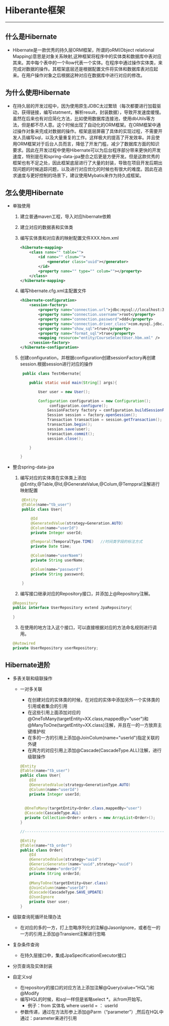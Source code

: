 # Hiberante框架

---------------------

## 什么是Hibernate

* Hibernate是一款优秀的持久层ORM框架，所谓的oRM(Object relational Mapping)意思是对象关系映射,这种框架将程序中的实体类和数据库中表对应其来。其中每个表中的一个Row代表一个实体。在程序中通过操作实体类，来完成对数据的操作。其框架底层还是根据配置文件将实体和数据库表对应起来。在用户操作对象之后根据这种对应在数据库中进行对应的修改。

## 为什么使用Hibernate

* 在持久层的开发过程中，因为使用原生JDBC太过繁琐（每次都要进行加载驱动，获得链接，编写statment，解析result，封装数据），导致开发速度缓慢。虽然在后来也有对应简化方法，比如使用数据库连接池，使用dbUtils等方法，但是都不尽人意。这个时候出现了自动化的ORM框架。在ORM框架中通过操作对象来完成对数据的操作。框架底层屏蔽了具体的实现过程，不需要开发人员编写sql，以及大量重复的工作。这样极大的提高了开发效率。并且使用ORM框架对于后台人员而言，降低了开发门槛，减少了数据库方面的知识要求。因此在开发过程中使用Hibernate可以为后台程序部分带来更快的开发速度，特别是在和spring-data-jpa整合之后更是方便开发。但是这款优秀的框架也有不足之处，因此框架底层进行了大量的封装，导致在项目开发后期出现问题的时候追踪问题，以及进行对应优化的时候也有很大的难度。因此在追求速度与更好控制的场景下，建议使用Mybatis来作为持久成框架。

## 怎么使用Hibernate

* 单独使用
    1. 建立普通maven工程，导入对应hibernate依赖

    2. 建立对应的数据表和实体类

    3. 编写实体类和对应表的映射配置文件XXX.hbm.xml

        ```xml
        <hibernate-mapping>
            <class name="" table="">
                <id name="" cloum="">
                    <generator class="uuid"></generator>
                </id>
                <property name="" type="" colum=""></property>
            </class>
        </hibernate-mapping>
        ```

    4. 编写hbernate.cfg.xml主配置文件

        ```xml
        <hibernate-configuration>
            <session-factory>
                <property name="connection.url">jdbc:mysql://localhost:3306/mysql</property>
                <property name="connection.username">root</property> 
                <property name="connection.password">ddd</property>
                <property name="connection.driver_class">com.mysql.jdbc.Driver</property>
                <property name="show_sql">true</property> 
                <property name="format_sql">true</property>  
                <mapping resource="entity/CourseSelectUser.hbm.xml" />   
            </session-factory>
        </hibernate-configuration>
        ```

    5. 创建configuration，并根据configuration创建sessionFactory再创建session.根据session进行对应的操作



        ```java
         public class TestHbernate{
        
        	public static void main(String[] args){
        
        		User user = new User();
        
        		Configuration configuration = new Configuration();
               		 configuration.configure();
                	SessionFactory factory = configuration.buildSessionFactory();
                	Session session = factory.openSession();
                	Transaction transaction = session.getTransaction();
                	transaction.begin();
                	session.save(user);
                	transaction.commit();
                	session.close();
        
        	}
        
        }
        ```

* 整合spring-data-jpa

    1. 编写对应的实体类在实体类上添加@Entity,@Table,@Id,@GenerateValue,@Colum,@Temppral注解进行映射配置

    ```java
        @Entity
        @Table(name="tb_user")
        public class User{
    
            @Id
            @GeneratedValue(strategy=Generation.AUTO)
            @Colum(name="userId")
            private Integer userId;
    
            @Temporal(TemporalType.TIME)   //时间类字段的标注方式
            private Date time;
    
            @Colum(name="userNaem")
            private String userName;
    
            @Colum(name="password")
            private String password;
    
        }
    ```

    2. 编写接口继承对应的Repository接口，并添加上@Repository注解。

    ```java
    @Repository
    public interface UserRepository extend JpaRepository{
        
    }
    ```



    3. 在使用的地方注入这个接口，可以直接根据对应的方法命名规则进行调用。

    ```java
    @Autowired
    private UserRepository userRepository;
    ```


## Hibernate进阶

 * 多表关联和级联操作

    * 一对多关联

       * 在创建对应的实体类的时候，在对应的实体中添加另外一个实体类的引用或者集合的引用
       * 在这些引用上面添加对应的@OneToMany(targetEntity=XX.class,mappedBy="user")和@ManyToOne(targetEntity=XX.class)注解，并且在一的一方放弃主键维护权
       * 在多的一方的引用上添加@JoinColum(name="userId")指定关联的外键
       * 在两方的对应引用上添加@Cascade(CascadeType.ALL)注解，进行级联操作

      ```java
      @Entity
      @Table(name="tb_user")
      public class User{
          @Id
          @GeneratedValue(strategy=GenerationType.AUTO)
          @Column(name="userId")
          private Integer userId;
          
          
      	@OneToMany(targetEntity=Order.class,mappedBy="user")
      	@Cascade(CascadeType.ALL)
      	private Collection<Order> orders = new ArrayList<Order>();
      }
      
      //----------------------------------------------------------------
      
      @Entity
      @Table(name="tb_order")
      public class Order{
          @Id
          @GeneratedValue(strategy="uuid")
          @GenericGenerator(name="uuid",strategy="uuid")
          @Column(name="orderId")
          private String orderId;
          
          @ManyToOne(targetEntity=User.class)
          @JoinColumn(name="userId")
          @Cascade(CascadeType.SAVE_UPDATE)
          @JsonIgnore
          private User user;
      }
      ```

 * 级联查询死循环处理办法

    * 在对应的多的一方，打上忽略序列化的注解@JasonIgnore，或者在一的一方的引用上添加@Transient注解进行忽略

 * 复杂条件查询

    * 在持久层接口中，集成JpaSpecificationExecutor<T>接口

 * 分页查询及实体封装

 * 自定义sql

    * 在repository的接口的对应方法上添加注解@Query(value=“HQL”)和@Modify
    * 编写HQL的时候，和sql一样但是省略select *。从from开始写。
       * 例子：from  实体名  where  userId = ： userId
   *  参数传递，通过在方法形参上添加@Parm（“parameter”）,然后在HQL中通过：parameter来进行引用